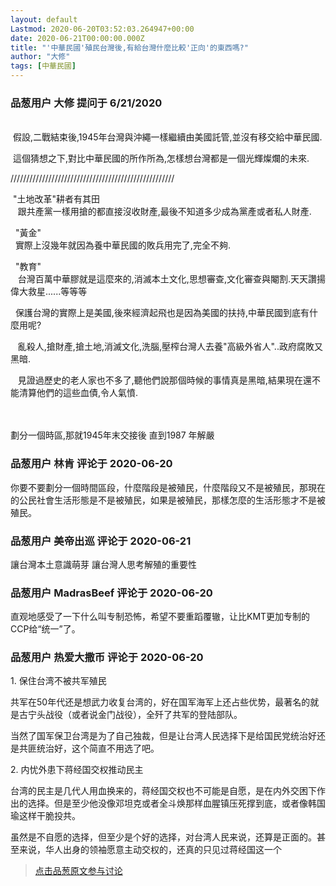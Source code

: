 ```yaml
---
layout: default
Lastmod: 2020-06-20T03:52:03.264947+00:00
date: 2020-06-21T00:00:00.000Z
title: "'中華民國'殖民台灣後,有給台灣什麼比較'正向'的東西嗎?"
author: "大修"
tags: [中華民國]
---
```



### 品葱用户 **大修** 提问于 6/21/2020
    
   
 假設,二戰結束後,1945年台灣與沖繩一樣繼續由美國託管,並沒有移交給中華民國.  
  
 這個猜想之下,對比中華民國的所作所為,怎樣想台灣都是一個光輝燦爛的未來.  
  
////////////////////////////////////////////////////  
  
 "土地改革"耕者有其田     
   跟共產黨一樣用搶的都直接沒收財產,最後不知道多少成為黨產或者私人財產.  
  
  "黃金"  
  實際上沒幾年就因為養中華民國的敗兵用完了,完全不夠.  
  
  "教育"   
   台灣百萬中華膠就是這麼來的,消滅本土文化,思想審查,文化審查與閹割.天天讚揚偉大救星......等等等  
  
  
  保護台灣的實際上是美國,後來經濟起飛也是因為美國的扶持,中華民國到底有什麼用呢?    
  
   亂殺人,搶財產,搶土地,消滅文化,洗腦,壓榨台灣人去養"高級外省人"..政府腐敗又黑暗.  
  
   見證過歷史的老人家也不多了,聽他們說那個時候的事情真是黑暗,結果現在還不能清算他們的這些血債,令人氣憤.  
  
       
    
劃分一個時區,那就1945年末交接後 直到1987 年解嚴
    
                

### 品葱用户 **林肯** 评论于 2020-06-20
        
你要不要劃分一個時間區段，什麼階段是被殖民，什麼階段又不是被殖民，那現在的公民社會生活形態是不是被殖民，如果是被殖民，那樣怎麼的生活形態才不是被殖民。
        
                

### 品葱用户 **美帝出巡** 评论于 2020-06-21
        
讓台灣本土意識萌芽 讓台灣人思考解殖的重要性
        
                

### 品葱用户 **MadrasBeef** 评论于 2020-06-20
        
直观地感受了一下什么叫专制恐怖，希望不要重蹈覆辙，让比KMT更加专制的CCP给“统一”了。
        
                

### 品葱用户 **热爱大撒币** 评论于 2020-06-20
        
1\. 保住台湾不被共军殖民  
  
共军在50年代还是想武力收复台湾的，好在国军海军上还占些优势，最著名的就是古宁头战役（或者说金门战役），全歼了共军的登陆部队。  
  
当然了国军保卫台湾是为了自己独裁，但是让台湾人民选择下是给国民党统治好还是共匪统治好，这个简直不用选了吧。  
  
2\. 内忧外患下蒋经国交权推动民主  
  
台湾的民主是几代人用血换来的，蒋经国交权也不可能是自愿，是在内外交困下作出的选择。但是至少他没像邓坦克或者全斗焕那样血腥镇压死撑到底，或者像韩国瑜这样干脆投共。  
  
虽然是不自愿的选择，但至少是个好的选择，对台湾人民来说，还算是正面的。甚至来说，华人出身的领袖愿意主动交权的，还真的只见过蒋经国这一个
        
                





> [点击品葱原文参与讨论](https://pincong.rocks/question/27484)

